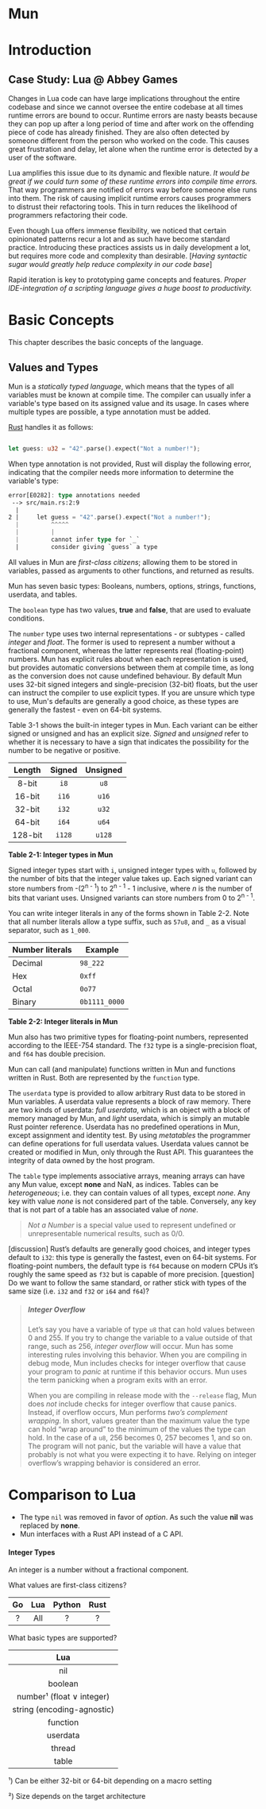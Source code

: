 # Mun

# Introduction

## Case Study: Lua @ Abbey Games

Changes in Lua code can have large implications throughout the entire codebase and since we cannot oversee the entire codebase at all times runtime errors are bound to occur. Runtime errors are nasty beasts because they can pop up after a long period of time and after work on the offending piece of code has already finished. They are also often detected by someone different from the person who worked on the code. This causes great frustration and delay, let alone when the runtime error is detected by a user of the software.

Lua amplifies this issue due to its dynamic and flexible nature. *It would be great if we could turn some of these runtime errors into compile time errors.* That way programmers are notified of errors way before someone else runs into them. The risk of causing implicit runtime errors causes programmers to distrust their refactoring tools. This in turn reduces the likelihood of programmers refactoring their code.

Even though Lua offers immense flexibility, we noticed that certain opinionated patterns recur a lot and as such have become standard practice. Introducing these practices assists us in daily development a lot, but requires more code and complexity than desirable. [*Having syntactic sugar would greatly help reduce complexity in our code base*]

Rapid iteration is key to prototyping game concepts and features. *Proper IDE-integration of a scripting language gives a huge boost to productivity.*


# Basic Concepts

This chapter describes the basic concepts of the language.

## Values and Types

Mun is a *statically typed language*, which means that the types of all variables must be known at compile time. The compiler can usually infer a variable's type based on its assigned value and its usage. In cases where multiple types are possible, a type annotation must be added.

[Rust](https://doc.rust-lang.org/book/ch03-02-data-types.html) handles it as follows:

```rust

let guess: u32 = "42".parse().expect("Not a number!");
```

When type annotation is not provided, Rust will display the following error, indicating that the compiler needs more information to determine the variable's type:

```rust
error[E0282]: type annotations needed
 --> src/main.rs:2:9
  |
2 |     let guess = "42".parse().expect("Not a number!");
  |         ^^^^^
  |         |
  |         cannot infer type for `_`
  |         consider giving `guess` a type
```

All values in Mun are *first-class citizens*; allowing them to be stored in variables, passed as arguments to other functions, and returned as results.

Mun has seven basic types: Booleans, numbers, options, strings, functions, userdata, and tables. 

The `boolean` type has two values, **true** and **false**, that are used to evaluate conditions.

The `number` type uses two internal representations - or subtypes - called *integer* and *float*. The former is used to represent a number without a fractional component, whereas the latter represents real (floating-point) numbers. Mun has explicit rules about when each representation is used, but provides automatic conversions between them at compile time, as long as the conversion does not cause undefined behaviour. By default Mun uses 32-bit signed integers and single-precision (32-bit) floats, but the user can instruct the compiler to use explicit types. If you are unsure which type to use, Mun's defaults are generally a good choice, as these types are generally the fastest - even on 64-bit systems.

Table 3-1 shows the built-in integer types in Mun. Each variant can be either signed or unsigned and has an explicit size. *Signed* and *unsigned* refer to whether it is necessary to have a sign that indicates the possibility for the number to be negative or positive.

| Length  | Signed  | Unsigned |
|:-------:|:-------:|:--------:|
| 8-bit   | `i8`    | `u8`     |
| 16-bit  | `i16`   | `u16`    |
| 32-bit  | `i32`   | `u32`    |
| 64-bit  | `i64`   | `u64`    |
| 128-bit | `i128`  | `u128`   |

**Table 2-1: Integer types in Mun**

Signed integer types start with `i`, unsigned integer types with `u`, followed by the number of bits that the integer value takes up. Each signed variant can store numbers from -(2<sup>n - 1</sup>) to 2<sup>n - 1</sup> - 1 inclusive, where *n* is the number of bits that variant uses. Unsigned variants can store numbers from 0 to 2<sup>n - 1</sup>.

You can write integer literals in any of the forms shown in Table 2-2. Note that all number literals allow a type suffix, such as `57u8`, and `_` as a visual separator, such as `1_000`.

| Number literals  | Example       |
|------------------|---------------|
| Decimal          | `98_222`      |
| Hex              | `0xff`        |
| Octal            | `0o77`        |
| Binary           | `0b1111_0000` |

**Table 2-2: Integer literals in Mun**

Mun also has two primitive types for floating-point numbers, represented according to the IEEE-754 standard. The `f32` type is a single-precision float, and `f64` has double precision.

Mun can call (and manipulate) functions written in Mun and functions written in Rust. Both are represented by the `function` type.

The `userdata` type is provided to allow arbitrary Rust data to be stored in Mun variables. A userdata value represents a block of raw memory. There are two kinds of userdata: *full userdata*, which is an object with a block of memory managed by Mun, and *light* userdata, which is simply an mutable Rust pointer reference. Userdata has no predefined operations in Mun, except assignment and identity test. By using *metatables* the programmer can define operations for full userdata values. Userdata values cannot be created or modified in Mun, only through the Rust API. This guarantees the integrity of data owned by the host program.

The `table` type implements associative arrays, meaning arrays can have any Mun value, except **none** and NaN, as indices. Tables can be *heterogeneous*; i.e. they can contain values of all types, except *none*. Any key with value *none* is not considered part of the table. Conversely, any key that is not part of a table has an associated value of *none*.

> *Not a Number* is a special value used to represent undefined or unrepresentable numerical results, such as 0/0.

[discussion] Rust’s defaults are generally good choices, and integer types default to `i32`: this type is generally the fastest, even on 64-bit systems. For floating-point numbers, the default type is `f64` because on modern CPUs it’s roughly the same speed as `f32` but is capable of more precision.
[question] Do we want to follow the same standard, or rather stick with types of the same size (i.e. `i32` and `f32` or `i64` and `f64`)?

> ##### Integer Overflow
>
> Let’s say you have a variable of type `u8` that can hold values between 0 and 255.
> If you try to change the variable to a value outside of that range, such
> as 256, *integer overflow* will occur. Mun has some interesting rules involving
> this behavior. When you are compiling in debug mode, Mun includes checks for
> integer overflow that cause your program to *panic* at runtime if
> this behavior occurs. Mun uses the term panicking when a program exits with
> an error.
>
> When you are compiling in release mode with the `--release` flag, Mun does
> *not* include checks for integer overflow that cause panics. Instead, if
> overflow occurs, Mun performs *two’s complement wrapping*. In short, values
> greater than the maximum value the type can hold “wrap around” to the minimum
> of the values the type can hold. In the case of a `u8`, 256 becomes 0, 257
> becomes 1, and so on. The program will not panic, but the variable will have a
> value that probably is not what you were expecting it to have. Relying on
> integer overflow’s wrapping behavior is considered an error.



# Comparison to Lua

 - The type `nil` was removed in favor of *option*. As such the value **nil** was replaced by **none**.
 - Mun interfaces with a Rust API instead of a C API.


#### Integer Types

An integer is a number without a fractional component. 

What values are first-class citizens?

Go | Lua | Python | Rust
:-:|:---:|:------:|:---:
? | All | ? | ?

What basic types are supported?

|Lua  |
|:---:|
| nil |
| boolean |
| number¹ (float ∨ integer) |
| string (encoding-agnostic) |
| function |
| userdata |
| thread |
| table |

¹) Can be either 32-bit or 64-bit depending on a macro setting

²) Size depends on the target architecture

